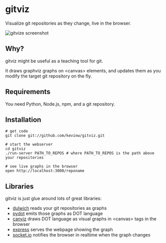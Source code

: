 gitviz
======

Visualize git repositories as they change, live in the browser.

![gitvize screenshot](https://github.com/kevinw/gitviz/raw/master/docs/examples/gitviz_example.png)

Why?
----

gitviz might be useful as a teaching tool for git.

It draws graphviz graphs on &lt;canvas&gt; elements, and updates them as you modify the target git repository on the fly.

Requirements
------------

 You need Python, Node.js, npm, and a git repository.

Installation
------------

    # get code
    git clone git://github.com/kevinw/gitviz.git

    # start the webserver
    cd gitviz
    ./run-server PATH_TO_REPOS # where PATH_TO_REPOS is the path above your repositories

    # see live graphs in the browser
    open http://localhost:3000/reponame

Libraries
---------

gitviz is just glue around lots of great libraries:

 * [dulwich](http://www.samba.org/~jelmer/dulwich/) reads your git repositories as graphs
 * [pydot](http://code.google.com/p/pydot/) emits those graphs as DOT language
 * [canviz](http://code.google.com/p/canviz/) draws DOT language as visual graphs in &lt;canvas&gt; tags in the browser
 * [express](http://expressjs.com/) serves the webpage showing the graph
 * [socket.io](http://socket.io/) notifies the browser in realtime when the graph changes
